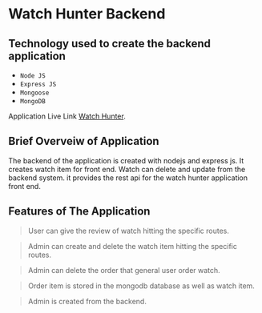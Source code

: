 # Watch Hunter Backend

## Technology used to create the backend application
- `Node JS`
- `Express JS`
- `Mongoose`
- `MongoDB`
  
Application Live Link [Watch Hunter](https://watch-hunter.herokuapp.com/).

## Brief Overveiw of Application
The backend of the application is created with nodejs and express js. It creates watch item for front end. Watch can delete and update from the backend system. it provides the rest api for the watch hunter application front end.

## Features of The Application
> User can give the review of watch hitting the specific routes.

> Admin can create and delete the watch item hitting the specific routes.

> Admin can delete the order that general user order watch.

> Order item is stored in the mongodb database as well as watch item.

> Admin is created from the backend.
